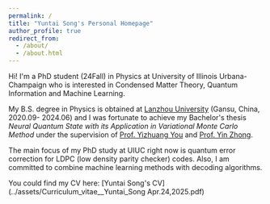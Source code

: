 ```yaml
---
permalink: /
title: "Yuntai Song's Personal Homepage"
author_profile: true
redirect_from: 
  - /about/
  - /about.html
---
```


Hi! I'm a PhD student (24Fall) in Physics at University of Illinois Urbana-Champaign who is interested in Condensed Matter Theory, Quantum Information and Machine Learning. 

My B.S. degree in Physics is obtained at [Lanzhou University](http://phy.lzu.edu.cn/English.htm) (Gansu, China, 2020.09- 2024.06) and I was fortunate to achieve my Bachelor's thesis *Neural Quantum State with its Application in Variational Monte Carlo Method* under the supervision of [Prof. Yizhuang You](https://scholar.google.ca/citations?user=jXdbhiQAAAAJ&hl=en) and [Prof. Yin Zhong](https://www.researchgate.net/profile/Yin-Zhong-4).

The main focus of my PhD study at UIUC right now is quantum error correction for LDPC (low density parity checker) codes. Also, I am committed to combine machine learning methods with decoding algorithms.

You could find my CV here: [Yuntai Song's CV](../assets/Curriculum_vitae__Yuntai_Song Apr.24,2025.pdf) 

